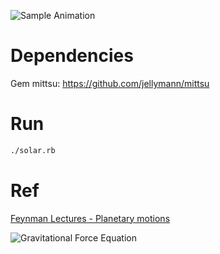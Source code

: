 
![Sample Animation](https://raw.githubusercontent.com/tomlobato/solar_system_mechanics/master/assets/sample.gif)



# Dependencies

Gem mittsu: https://github.com/jellymann/mittsu

# Run

```bash
./solar.rb
```

# Ref

[Feynman Lectures - Planetary motions](http://www.feynmanlectures.caltech.edu/I_09.html#Ch9-S7)

![Gravitational Force Equation](https://raw.githubusercontent.com/tomlobato/solar_system_mechanics/master/assets/gravity.png)



      